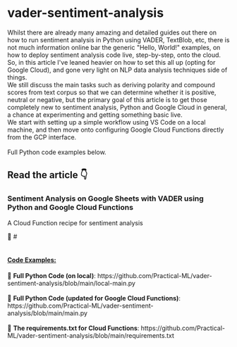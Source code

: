 # vader-sentiment-analysis
Whilst there are already many amazing and detailed guides out there on how to run sentiment analysis in Python using VADER, TextBlob, etc, there is not much information online bar the generic "Hello, World!" examples, on how to deploy sentiment analysis code live, step-by-step, onto the cloud. <br>
So, in this article I've leaned heavier on how to set this all up (opting for Google Cloud), and gone very light on NLP data analysis techniques side of things.<br>
We still discuss the main tasks such as deriving polarity and compound scores from text corpus so that we can determine whether it is positive, neutral or negative, but the primary goal of this article is to get those completely new to sentiment analysis, Python and Google Cloud in general, a chance at experimenting and getting something basic live.<br>
We start with setting up a simple workflow using VS Code on a local machine, and then move onto configuring Google Cloud Functions directly from the GCP interface.<br>
<br>Full Python code examples below.

<h2>Read the article 👇</h2>

<h3> Sentiment Analysis on Google Sheets with VADER using Python and Google Cloud Functions</h3>
<p>A Cloud Function recipe for sentiment analysis</p>
📙 #
<br>
<br>
<ins><h4>Code Examples:</h4></ins>
📌 <strong>Full Python Code (on local)</strong>: https://github.com/Practical-ML/vader-sentiment-analysis/blob/main/local-main.py
<br>
<br>
📌 <strong>Full Python Code (updated for Google Cloud Functions)</strong>: https://github.com/Practical-ML/vader-sentiment-analysis/blob/main/main.py
<br>
<br>
📌 <strong>The requirements.txt for Cloud Functions</strong>: https://github.com/Practical-ML/vader-sentiment-analysis/blob/main/requirements.txt
<br>
<br>
